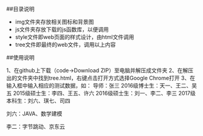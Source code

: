 ##目录说明

- img文件夹存放相关图标和背景图
- js文件夹存放下载的js函数库，以便调用
- style文件即web页面的样式设计，由html文件调用
- tree文件即最终的web文件，调用以上内容

##使用说明

1、在github上下载（code→Download ZIP）至电脑并解压成文件夹
2、在解压出的文件夹中找到tree.html，右键点击打开方式选择Google Chrome打开
3、在输入框中输入相应的测试数据，如：
导师：张三
2016级博士生：天一、王二、吴五
2015级硕士生：李四、王五、许六
2016级硕士生：刘一、李二、李三
2017级本科生：刘六、琪七、司四

刘六：JAVA、数学建模

李二：字节跳动、京东云
